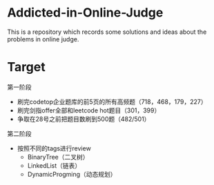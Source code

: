 # Addicted-in-Online-Judge
This is a repository which records some solutions and ideas about the problems in online judge.



# Target

第一阶段

- 刷完codetop企业题库的前5页的所有高频题（718，468，179，227）
- 刷完剑指offer全部和leetcode hot题目（301，399）
- 争取在28号之前把题目数刷到500题（482/501）



第二阶段

- 按照不同的tags进行review
  - BinaryTree（二叉树）
  - LinkedList（链表）
  - DynamicProgming（动态规划）
